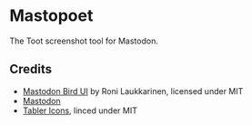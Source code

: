 # Mastopoet

The Toot screenshot tool for Mastodon.

## Credits

- [Mastodon Bird UI](https://github.com/ronilaukkarinen/mastodon-bird-ui/) by Roni Laukkarinen, licensed under MIT
- [Mastodon](https://github.com/mastodon/mastodon)
- [Tabler Icons](https://tabler-icons.io), linced under MIT
